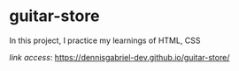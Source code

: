 # guitar-store

In this project, I practice my learnings of HTML, CSS

_link access_:
https://dennisgabriel-dev.github.io/guitar-store/
